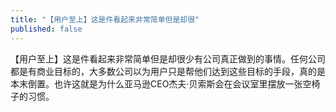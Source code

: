 ```yaml
---
title: "【用户至上】这是件看起来非常简单但是却很"
published: false
---
```

【用户至上】这是件看起来非常简单但是却很少有公司真正做到的事情。任何公司都是有商业目标的，大多数公司以为用户只是帮他们达到这些目标的手段，真的是本末倒置。也许这就是为什么亚马逊CEO杰夫·贝索斯会在会议室里摆放一张空椅子的习惯。

